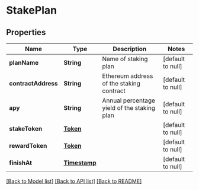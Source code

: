 # StakePlan
## Properties

| Name | Type | Description | Notes |
|------------ | ------------- | ------------- | -------------|
| **planName** | **String** | Name of staking plan | [default to null] |
| **contractAddress** | **String** | Ethereum address of the staking contract | [default to null] |
| **apy** | **String** | Annual percentage yield of the staking plan | [default to null] |
| **stakeToken** | [**Token**](Token.md) |  | [default to null] |
| **rewardToken** | [**Token**](Token.md) |  | [default to null] |
| **finishAt** | [**Timestamp**](Timestamp.md) |  | [default to null] |

[[Back to Model list]](../README.md#documentation-for-models) [[Back to API list]](../README.md#documentation-for-api-endpoints) [[Back to README]](../README.md)

